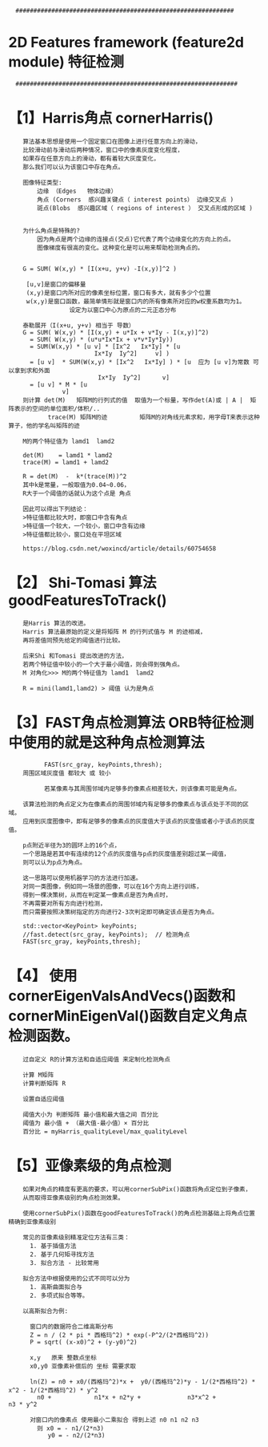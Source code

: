       #############################################################
# 2D Features framework (feature2d module)  特征检测
      ##############################################################

# 【1】Harris角点  cornerHarris()

        算法基本思想是使用一个固定窗口在图像上进行任意方向上的滑动，
        比较滑动前与滑动后两种情况，窗口中的像素灰度变化程度，
        如果存在任意方向上的滑动，都有着较大灰度变化，
        那么我们可以认为该窗口中存在角点。

        图像特征类型:
            边缘 （Edges   物体边缘）
            角点 (Corners  感兴趣关键点（ interest points） 边缘交叉点 )
            斑点(Blobs  感兴趣区域（ regions of interest ） 交叉点形成的区域 )


        为什么角点是特殊的?
            因为角点是两个边缘的连接点(交点)它代表了两个边缘变化的方向上的点。
            图像梯度有很高的变化。这种变化是可以用来帮助检测角点的。


        G = SUM( W(x,y) * [I(x+u, y+v) -I(x,y)]^2 )

         [u,v]是窗口的偏移量
         (x,y)是窗口内所对应的像素坐标位置，窗口有多大，就有多少个位置
         w(x,y)是窗口函数，最简单情形就是窗口内的所有像素所对应的w权重系数均为1。
                     设定为以窗口中心为原点的二元正态分布

        泰勒展开（I(x+u, y+v) 相当于 导数）
        G = SUM( W(x,y) * [I(x,y) + u*Ix + v*Iy - I(x,y)]^2)
          = SUM( W(x,y) * (u*u*Ix*Ix + v*v*Iy*Iy))
          = SUM(W(x,y) * [u v] * [Ix^2   Ix*Iy] * [u 
                            Ix*Iy  Iy^2]     v] )
          = [u v]  * SUM(W(x,y) * [Ix^2   Ix*Iy] ) * [u  应为 [u v]为常数 可以拿到求和外面
                             Ix*Iy  Iy^2]      v]    
          = [u v] * M * [u
                   v]
        则计算 det(M)   矩阵M的行列式的值  取值为一个标量，写作det(A)或 | A |  矩阵表示的空间的单位面积/体积/..
               trace(M) 矩阵M的迹         矩阵M的对角线元素求和，用字母T来表示这种算子，他的学名叫矩阵的迹

        M的两个特征值为 lamd1  lamd2

        det(M)    = lamd1 * lamd2
        trace(M) = lamd1 + lamd2

        R = det(M)  -  k*(trace(M))^2 
        其中k是常量，一般取值为0.04~0.06，
        R大于一个阈值的话就认为这个点是 角点

        因此可以得出下列结论：
        >特征值都比较大时，即窗口中含有角点
        >特征值一个较大，一个较小，窗口中含有边缘
        >特征值都比较小，窗口处在平坦区域

        https://blog.csdn.net/woxincd/article/details/60754658

# 【2】 Shi-Tomasi 算法 goodFeaturesToTrack()
        是Harris 算法的改进。
        Harris 算法最原始的定义是将矩阵 M 的行列式值与 M 的迹相减，
        再将差值同预先给定的阈值进行比较。

        后来Shi 和Tomasi 提出改进的方法，
        若两个特征值中较小的一个大于最小阈值，则会得到强角点。
        M 对角化>>> M的两个特征值为 lamd1  lamd2

        R = mini(lamd1,lamd2) > 阈值 认为是角点


# 【3】FAST角点检测算法  ORB特征检测中使用的就是这种角点检测算法
              FAST(src_gray, keyPoints,thresh);
        周围区域灰度值 都较大 或 较小

              若某像素与其周围邻域内足够多的像素点相差较大，则该像素可能是角点。

        该算法检测的角点定义为在像素点的周围邻域内有足够多的像素点与该点处于不同的区域。
        应用到灰度图像中，即有足够多的像素点的灰度值大于该点的灰度值或者小于该点的灰度值。

        p点附近半径为3的圆环上的16个点，
        一个思路是若其中有连续的12个点的灰度值与p点的灰度值差别超过某一阈值，
        则可以认为p点为角点。

        这一思路可以使用机器学习的方法进行加速。
        对同一类图像，例如同一场景的图像，可以在16个方向上进行训练，
        得到一棵决策树，从而在判定某一像素点是否为角点时，
        不再需要对所有方向进行检测，
        而只需要按照决策树指定的方向进行2-3次判定即可确定该点是否为角点。

        std::vector<KeyPoint> keyPoints; 
        //fast.detect(src_gray, keyPoints);  // 检测角点
        FAST(src_gray, keyPoints,thresh);

# 【4】 使用cornerEigenValsAndVecs()函数和cornerMinEigenVal()函数自定义角点检测函数。
        过自定义 R的计算方法和自适应阈值 来定制化检测角点

        计算 M矩阵
        计算判断矩阵 R

        设置自适应阈值

        阈值大小为 判断矩阵 最小值和最大值之间 百分比
        阈值为 最小值 + （最大值-最小值）× 百分比
        百分比 = myHarris_qualityLevel/max_qualityLevel

# 【5】亚像素级的角点检测
        如果对角点的精度有更高的要求，可以用cornerSubPix()函数将角点定位到子像素，
        从而取得亚像素级别的角点检测效果。

        使用cornerSubPix()函数在goodFeaturesToTrack()的角点检测基础上将角点位置精确到亚像素级别

        常见的亚像素级别精准定位方法有三类：
          1. 基于插值方法
          2. 基于几何矩寻找方法
          3. 拟合方法 - 比较常用

        拟合方法中根据使用的公式不同可以分为
          1. 高斯曲面拟合与
          2. 多项式拟合等等。

        以高斯拟合为例:

          窗口内的数据符合二维高斯分布
          Z = n / (2 * pi * 西格玛^2) * exp(-P^2/(2*西格玛^2))
          P = sqrt( (x-x0)^2 + (y-y0)^2)

          x,y   原来 整数点坐标
          x0,y0 亚像素补偿后的 坐标 需要求取

          ln(Z) = n0 + x0/(西格玛^2)*x +  y0/(西格玛^2)*y - 1/(2*西格玛^2) * x^2 - 1/(2*西格玛^2) * y^2
            n0 +            n1*x + n2*y +             n3*x^2 +              n3 * y^2

          对窗口内的像素点 使用最小二乘拟合 得到上述 n0 n1 n2 n3
            则 x0 = - n1/(2*n3)
               y0 = - n2/(2*n3)
